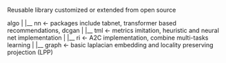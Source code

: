 Reusable library customized or extended from open source

algo
|
|__ nn    <- packages include tabnet, transformer based recommendations, dcgan
|
|__ tml   <- metrics imitation, heuristic and neural net implementation
|
|__ ri    <- A2C implementation, combine multi-tasks learning
|
|__ graph <- basic laplacian embedding and locality preserving projection (LPP)

